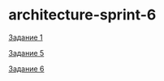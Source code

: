 # architecture-sprint-6

[Задание 1](./exc1/README.md)

[Задание 5](./exc5/schema.graphql)

[Задание 6](./exc6/nginx.conf)